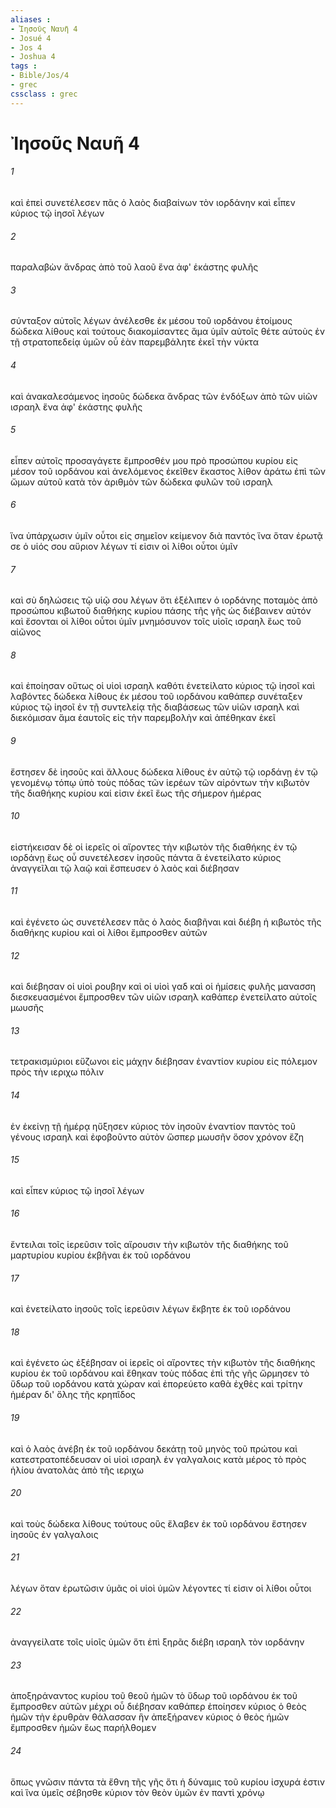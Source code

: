 ```yaml
---
aliases : 
- Ἰησοῦς Ναυῆ 4
- Josué 4
- Jos 4
- Joshua 4
tags : 
- Bible/Jos/4
- grec
cssclass : grec
---
```


# Ἰησοῦς Ναυῆ 4

###### 1
καὶ ἐπεὶ συνετέλεσεν πᾶς ὁ λαὸς διαβαίνων τὸν ιορδάνην καὶ εἶπεν κύριος τῷ ἰησοῖ λέγων
###### 2
παραλαβὼν ἄνδρας ἀπὸ τοῦ λαοῦ ἕνα ἀφ' ἑκάστης φυλῆς
###### 3
σύνταξον αὐτοῖς λέγων ἀνέλεσθε ἐκ μέσου τοῦ ιορδάνου ἑτοίμους δώδεκα λίθους καὶ τούτους διακομίσαντες ἅμα ὑμῖν αὐτοῖς θέτε αὐτοὺς ἐν τῇ στρατοπεδείᾳ ὑμῶν οὗ ἐὰν παρεμβάλητε ἐκεῖ τὴν νύκτα
###### 4
καὶ ἀνακαλεσάμενος ἰησοῦς δώδεκα ἄνδρας τῶν ἐνδόξων ἀπὸ τῶν υἱῶν ισραηλ ἕνα ἀφ' ἑκάστης φυλῆς
###### 5
εἶπεν αὐτοῖς προσαγάγετε ἔμπροσθέν μου πρὸ προσώπου κυρίου εἰς μέσον τοῦ ιορδάνου καὶ ἀνελόμενος ἐκεῖθεν ἕκαστος λίθον ἀράτω ἐπὶ τῶν ὤμων αὐτοῦ κατὰ τὸν ἀριθμὸν τῶν δώδεκα φυλῶν τοῦ ισραηλ
###### 6
ἵνα ὑπάρχωσιν ὑμῖν οὗτοι εἰς σημεῖον κείμενον διὰ παντός ἵνα ὅταν ἐρωτᾷ σε ὁ υἱός σου αὔριον λέγων τί εἰσιν οἱ λίθοι οὗτοι ὑμῖν
###### 7
καὶ σὺ δηλώσεις τῷ υἱῷ σου λέγων ὅτι ἐξέλιπεν ὁ ιορδάνης ποταμὸς ἀπὸ προσώπου κιβωτοῦ διαθήκης κυρίου πάσης τῆς γῆς ὡς διέβαινεν αὐτόν καὶ ἔσονται οἱ λίθοι οὗτοι ὑμῖν μνημόσυνον τοῖς υἱοῖς ισραηλ ἕως τοῦ αἰῶνος
###### 8
καὶ ἐποίησαν οὕτως οἱ υἱοὶ ισραηλ καθότι ἐνετείλατο κύριος τῷ ἰησοῖ καὶ λαβόντες δώδεκα λίθους ἐκ μέσου τοῦ ιορδάνου καθάπερ συνέταξεν κύριος τῷ ἰησοῖ ἐν τῇ συντελείᾳ τῆς διαβάσεως τῶν υἱῶν ισραηλ καὶ διεκόμισαν ἅμα ἑαυτοῖς εἰς τὴν παρεμβολὴν καὶ ἀπέθηκαν ἐκεῖ
###### 9
ἔστησεν δὲ ἰησοῦς καὶ ἄλλους δώδεκα λίθους ἐν αὐτῷ τῷ ιορδάνῃ ἐν τῷ γενομένῳ τόπῳ ὑπὸ τοὺς πόδας τῶν ἱερέων τῶν αἰρόντων τὴν κιβωτὸν τῆς διαθήκης κυρίου καί εἰσιν ἐκεῖ ἕως τῆς σήμερον ἡμέρας
###### 10
εἱστήκεισαν δὲ οἱ ἱερεῖς οἱ αἴροντες τὴν κιβωτὸν τῆς διαθήκης ἐν τῷ ιορδάνῃ ἕως οὗ συνετέλεσεν ἰησοῦς πάντα ἃ ἐνετείλατο κύριος ἀναγγεῖλαι τῷ λαῷ καὶ ἔσπευσεν ὁ λαὸς καὶ διέβησαν
###### 11
καὶ ἐγένετο ὡς συνετέλεσεν πᾶς ὁ λαὸς διαβῆναι καὶ διέβη ἡ κιβωτὸς τῆς διαθήκης κυρίου καὶ οἱ λίθοι ἔμπροσθεν αὐτῶν
###### 12
καὶ διέβησαν οἱ υἱοὶ ρουβην καὶ οἱ υἱοὶ γαδ καὶ οἱ ἡμίσεις φυλῆς μανασση διεσκευασμένοι ἔμπροσθεν τῶν υἱῶν ισραηλ καθάπερ ἐνετείλατο αὐτοῖς μωυσῆς
###### 13
τετρακισμύριοι εὔζωνοι εἰς μάχην διέβησαν ἐναντίον κυρίου εἰς πόλεμον πρὸς τὴν ιεριχω πόλιν
###### 14
ἐν ἐκείνῃ τῇ ἡμέρᾳ ηὔξησεν κύριος τὸν ἰησοῦν ἐναντίον παντὸς τοῦ γένους ισραηλ καὶ ἐφοβοῦντο αὐτὸν ὥσπερ μωυσῆν ὅσον χρόνον ἔζη
###### 15
καὶ εἶπεν κύριος τῷ ἰησοῖ λέγων
###### 16
ἔντειλαι τοῖς ἱερεῦσιν τοῖς αἴρουσιν τὴν κιβωτὸν τῆς διαθήκης τοῦ μαρτυρίου κυρίου ἐκβῆναι ἐκ τοῦ ιορδάνου
###### 17
καὶ ἐνετείλατο ἰησοῦς τοῖς ἱερεῦσιν λέγων ἔκβητε ἐκ τοῦ ιορδάνου
###### 18
καὶ ἐγένετο ὡς ἐξέβησαν οἱ ἱερεῖς οἱ αἴροντες τὴν κιβωτὸν τῆς διαθήκης κυρίου ἐκ τοῦ ιορδάνου καὶ ἔθηκαν τοὺς πόδας ἐπὶ τῆς γῆς ὥρμησεν τὸ ὕδωρ τοῦ ιορδάνου κατὰ χώραν καὶ ἐπορεύετο καθὰ ἐχθὲς καὶ τρίτην ἡμέραν δι' ὅλης τῆς κρηπῖδος
###### 19
καὶ ὁ λαὸς ἀνέβη ἐκ τοῦ ιορδάνου δεκάτῃ τοῦ μηνὸς τοῦ πρώτου καὶ κατεστρατοπέδευσαν οἱ υἱοὶ ισραηλ ἐν γαλγαλοις κατὰ μέρος τὸ πρὸς ἡλίου ἀνατολὰς ἀπὸ τῆς ιεριχω
###### 20
καὶ τοὺς δώδεκα λίθους τούτους οὓς ἔλαβεν ἐκ τοῦ ιορδάνου ἔστησεν ἰησοῦς ἐν γαλγαλοις
###### 21
λέγων ὅταν ἐρωτῶσιν ὑμᾶς οἱ υἱοὶ ὑμῶν λέγοντες τί εἰσιν οἱ λίθοι οὗτοι
###### 22
ἀναγγείλατε τοῖς υἱοῖς ὑμῶν ὅτι ἐπὶ ξηρᾶς διέβη ισραηλ τὸν ιορδάνην
###### 23
ἀποξηράναντος κυρίου τοῦ θεοῦ ἡμῶν τὸ ὕδωρ τοῦ ιορδάνου ἐκ τοῦ ἔμπροσθεν αὐτῶν μέχρι οὗ διέβησαν καθάπερ ἐποίησεν κύριος ὁ θεὸς ἡμῶν τὴν ἐρυθρὰν θάλασσαν ἣν ἀπεξήρανεν κύριος ὁ θεὸς ἡμῶν ἔμπροσθεν ἡμῶν ἕως παρήλθομεν
###### 24
ὅπως γνῶσιν πάντα τὰ ἔθνη τῆς γῆς ὅτι ἡ δύναμις τοῦ κυρίου ἰσχυρά ἐστιν καὶ ἵνα ὑμεῖς σέβησθε κύριον τὸν θεὸν ὑμῶν ἐν παντὶ χρόνῳ
